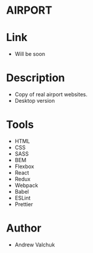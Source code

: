 # AIRPORT

# Link

- Will be soon

# Description

- Copy of real airport websites.
- Desktop version

# Tools

- HTML
- CSS
- SASS
- BEM
- Flexbox
- React
- Redux
- Webpack
- Babel
- ESLint
- Prettier

# Author

- Andrew Valchuk
